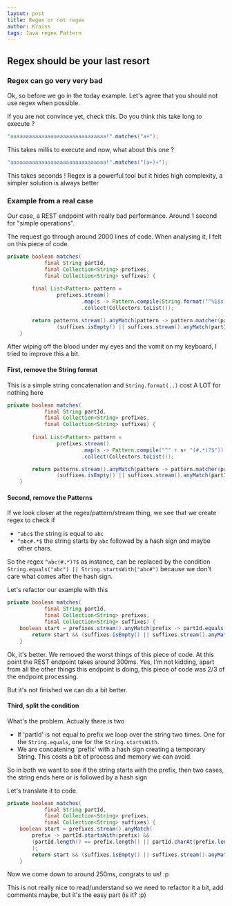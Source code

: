```yaml
---
layout: post
title: Regex or not regex
author: Kraiss
tags: Java regex Pattern
---
```


## Regex should be your last resort

### Regex can go very very bad 

Ok, so before we go in the today example. Let's agree that you should not use regex when possible.

If you are not convince yet, check this. Do you think this take long to execute ?

```java
"aaaaaaaaaaaaaaaaaaaaaaaaaaaaaaa!".matches("a+");
```

This takes millis to execute and now, what about this one ?

```java
"aaaaaaaaaaaaaaaaaaaaaaaaaaaaaaa!".matches("(a+)+");
```

This takes seconds ! Regex is a powerful tool but it hides high complexity, a simpler solution is always better

### Example from a real case

Our case, a REST endpoint with really bad performance. Around 1 second for "simple operations". 

The request go through around 2000 lines of code. When analysing it, I felt on this piece of code.

```java
private boolean matches(
            final String partId,
            final Collection<String> prefixes,
            final Collection<String> suffixes) {
			
        final List<Pattern> pattern =
                prefixes.stream()
                        .map(s -> Pattern.compile(String.format("^%1$s(#.*)?$", s)))
                        .collect(Collectors.toList());

        return patterns.stream().anyMatch(pattern -> pattern.matcher(partId).matches()) &&
                (suffixes.isEmpty() || suffixes.stream().anyMatch(partId::endsWith));
    }
```

After wiping off the blood under my eyes and the vomit on my keyboard, I tried to improve this a bit.

#### First, remove the String format

This is a simple string concatenation and `String.format(..)` cost A LOT for nothing here

```java
private boolean matches(
            final String partId,
            final Collection<String> prefixes,
            final Collection<String> suffixes) {
			
        final List<Pattern> pattern =
                prefixes.stream()
                        .map(s -> Pattern.compile("^" + s+ "(#.*)?$"))
                        .collect(Collectors.toList());

        return patterns.stream().anyMatch(pattern -> pattern.matcher(partId).matches()) &&
                (suffixes.isEmpty() || suffixes.stream().anyMatch(partId::endsWith));
    }
```

#### Second, remove the Patterns

If we look closer at the regex/pattern/stream thing, we see that we create regex to check if
 * `^abc$` the string is equal to `abc` 
 * `^abc#.*$` the string starts by `abc` followed by a hash sign and maybe other chars.

So the regex `^abc(#.*)?$` as instance, can be replaced by the condition `String.equals("abc") || String.startsWith("abc#")` because we don't care what comes after the hash sign.

Let's refactor our example with this

```java
private boolean matches(
            final String partId,
            final Collection<String> prefixes,
            final Collection<String> suffixes) {
	boolean start = prefixes.stream().anyMatch(prefix -> partId.equals(prefix) || partId.startsWith(prefix + "#"))
        return start && (suffixes.isEmpty() || suffixes.stream().anyMatch(partId::endsWith));
    }
```

Ok, it's better. We removed the worst things of this piece of code. At this point the REST endpoint takes around 300ms. Yes, I'm not kidding, apart from all the other things this endpoint is doing, this piece of code was 2/3 of the endpoint processing.

But it's not finished we can do a bit better.

#### Third, split the condition

What's the problem. Actually there is two
 * If 'partId' is not equal to prefix we loop over the string two times. One for the `String.equals`, one for the `String.startsWith`.
 * We are concatening 'prefix' with a hash sign creating a temporary String. This costs a bit of process and memory we can avoid. 

So in both we want to see if the string starts with the prefix, then two cases, the string ends here or is followed by a hash sign

Let's translate it to code.

```java
private boolean matches(
            final String partId,
            final Collection<String> prefixes,
            final Collection<String> suffixes) {
	boolean start = prefixes.stream().anyMatch(
	    prefix -> partId.startsWith(prefix) && 
	    (partId.length() == prefix.length() || partId.charAt(prefix.length()) == '#')
        );
        return start && (suffixes.isEmpty() || suffixes.stream().anyMatch(partId::endsWith));
    }
```

Now we come down to around 250ms, congrats to us! :p

This is not really nice to read/understand so we need to refactor it a bit, add comments maybe, but it's the easy part (is it? :p)
